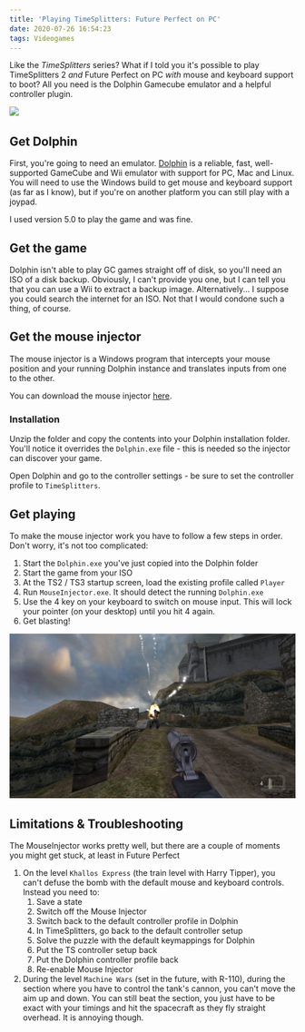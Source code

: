 ```yaml
---
title: 'Playing TimeSplitters: Future Perfect on PC'
date: 2020-07-26 16:54:23
tags: Videogames
---
```


Like the *TimeSplitters* series? What if I told you it's possible to play TimeSplitters 2 _and_ Future Perfect on PC _with_ mouse and keyboard support to boot? All you need is the Dolphin Gamecube emulator and a helpful controller plugin.

![](/images/2020/ts3-1.png)

<!-- more -->

## Get Dolphin

First, you're going to need an emulator. [Dolphin](https://dolphin-emu.org/) is a reliable, fast, well-supported GameCube and Wii emulator with support for PC, Mac and Linux. You will need to use the Windows build to get mouse and keyboard support (as far as I know), but if you're on another platform you can still play with a joypad.

I used version 5.0 to play the game and was fine.

## Get the game

Dolphin isn't able to play GC games straight off of disk, so you'll need an ISO of a disk backup. Obviously, I can't provide you one, but I can tell you that you can use a Wii to extract a backup image. Alternatively... I suppose you could search the internet for an ISO. Not that I would condone such a thing, of course.

## Get the mouse injector

The mouse injector is a Windows program that intercepts your mouse position and your running Dolphin instance and translates inputs from one to the other.

You can download the mouse injector [here](https://github.com/jbreckmckye/jbreckmckye.github.io/raw/master/downloads/dolphin-5.0-11990-mouse-injector.7z).

### Installation

Unzip the folder and copy the contents into your Dolphin installation folder. You'll notice it overrides the `Dolphin.exe` file - this is needed so the injector can discover your game.

Open Dolphin and go to the controller settings - be sure to set the controller profile to `TimeSplitters`.

## Get playing

To make the mouse injector work you have to follow a few steps in order. Don't worry, it's not too complicated:

1. Start the `Dolphin.exe` you've just copied into the Dolphin folder
2. Start the game from your ISO
3. At the TS2 / TS3 startup screen, load the existing profile called `Player`
4. Run `MouseInjector.exe`. It should detect the running `Dolphin.exe`
5. Use the 4 key on your keyboard to switch on mouse input. This will lock your pointer (on your desktop) until you hit 4 again.
6. Get blasting!

![](/images/2020/ts3-2.png)

## Limitations & Troubleshooting

The MouseInjector works pretty well, but there are a couple of moments you might get stuck, at least in Future Perfect

1. On the level `Khallos Express` (the train level with Harry Tipper), you can't defuse the bomb with the default mouse and keyboard controls. Instead you need to:
   1. Save a state
   2. Switch off the Mouse Injector
   3. Switch back to the default controller profile in Dolphin
   4. In TimeSplitters, go back to the default controller setup
   5. Solve the puzzle with the default keymappings for Dolphin
   6. Put the TS controller setup back
   7. Put the Dolphin controller profile back
   8. Re-enable Mouse Injector
2. During the level `Machine Wars` (set in the future, with R-110), during the section where you have to control the tank's cannon, you can't move the aim up and down. You can still beat the section, you just have to be exact with your timings and hit the spacecraft as they fly straight overhead. It is annoying though.